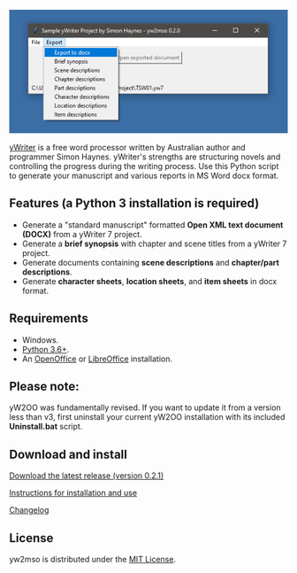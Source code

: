 ![screenshot](Screenshots/screen01.png)



[yWriter](http://spacejock.com/yWriter7.html) is a free word processor written by Australian author and programmer Simon Haynes. yWriter's strengths are structuring novels and controlling the progress during the writing process. Use this Python script to generate your manuscript and various reports in MS Word docx format.


## Features (a Python 3 installation is required)

- Generate a "standard manuscript" formatted **Open XML text document (DOCX)** from a yWriter 7 project.
- Generate a **brief synopsis** with chapter and scene titles from a yWriter 7 project.
- Generate documents containing **scene descriptions** and **chapter/part descriptions**.
- Generate **character sheets**, **location sheets**, and **item sheets** in docx format.
  
## Requirements

- Windows.
- [Python 3.6+](https://www.python.org).  
- An [OpenOffice](http://www.openoffice.org/) or [LibreOffice](https://www.libreoffice.org/) installation.

## Please note: 

yW2OO was fundamentally revised. If you want to update it from a version less than v3, 
first uninstall your current yW2OO installation with its included **Uninstall.bat** script.

## Download and install

[Download the latest release (version 0.2.1)](https://raw.githubusercontent.com/peter88213/yw2mso/main/dist/yw2mso_v0.2.1.zip)

[Instructions for installation and use](usage)

[Changelog](changelog)

## License

yw2mso is distributed under the [MIT License](http://www.opensource.org/licenses/mit-license.php).


 




